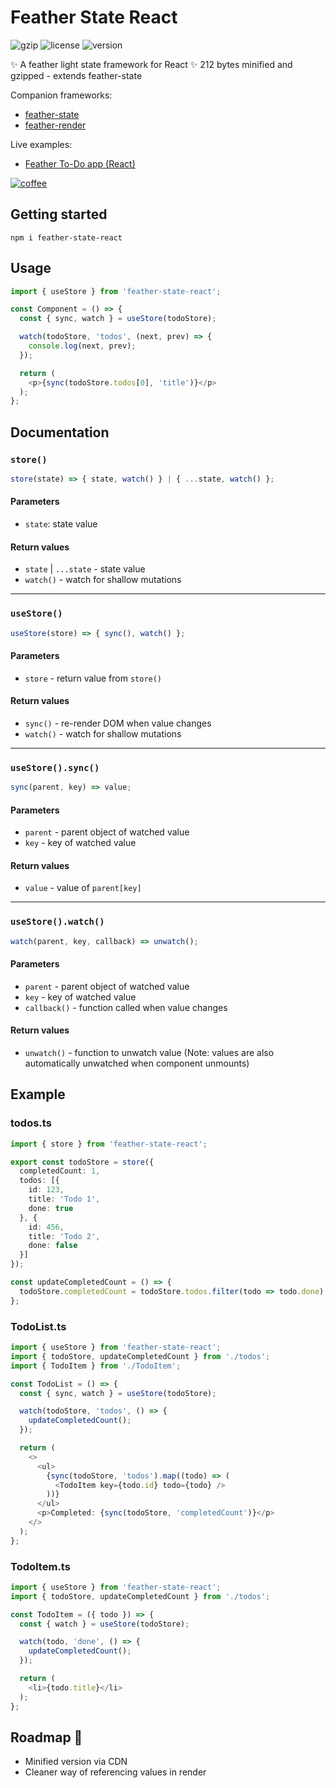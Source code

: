 # Feather State React
![gzip](https://img.shields.io/badge/gzip-212_bytes-green)
![license](https://img.shields.io/badge/license-ISC-blue)
![version](https://img.shields.io/badge/npm-v1.0.5-blue)

✨ A feather light state framework for React ✨ 212 bytes minified and gzipped - extends feather-state

Companion frameworks:
- [feather-state](https://www.npmjs.com/package/feather-state)
- [feather-render](https://www.npmjs.com/package/feather-render)

Live examples:
- [Feather To-Do app (React)](https://codesandbox.io/p/devbox/feather-to-do-app-react-jqdg3z)

[![coffee](https://img.shields.io/badge/Buy_me_a_coffee%3F_❤️-634832)](https://www.paypal.com/paypalme/featherframework)

## Getting started
```
npm i feather-state-react
```

## Usage
```typescript
import { useStore } from 'feather-state-react';

const Component = () => {
  const { sync, watch } = useStore(todoStore);

  watch(todoStore, 'todos', (next, prev) => {
    console.log(next, prev);
  });

  return (
    <p>{sync(todoStore.todos[0], 'title')}</p>
  );
};
```

## Documentation
### `store()`
```typescript
store(state) => { state, watch() } | { ...state, watch() };
```
#### Parameters
- `state`: state value

#### Return values
- `state` | `...state` - state value
- `watch()` - watch for shallow mutations

---

### `useStore()`
```typescript
useStore(store) => { sync(), watch() };
```
#### Parameters
- `store` - return value from `store()`

#### Return values
- `sync()` - re-render DOM when value changes
- `watch()` - watch for shallow mutations

---

### `useStore().sync()`
```typescript
sync(parent, key) => value;
```
#### Parameters
- `parent` - parent object of watched value
- `key` - key of watched value

#### Return values
- `value` - value of `parent[key]`

---

### `useStore().watch()`
```typescript
watch(parent, key, callback) => unwatch();
```
#### Parameters
- `parent` - parent object of watched value
- `key` - key of watched value
- `callback()` - function called when value changes

#### Return values
- `unwatch()` - function to unwatch value (Note: values are also automatically unwatched when component unmounts)

## Example
### todos.ts
```typescript
import { store } from 'feather-state-react';

export const todoStore = store({
  completedCount: 1,
  todos: [{
    id: 123,
    title: 'Todo 1',
    done: true
  }, {
    id: 456,
    title: 'Todo 2',
    done: false
  }]
});

const updateCompletedCount = () => {
  todoStore.completedCount = todoStore.todos.filter(todo => todo.done).length;
};
```

### TodoList.ts
```typescript
import { useStore } from 'feather-state-react';
import { todoStore, updateCompletedCount } from './todos';
import { TodoItem } from './TodoItem';

const TodoList = () => {
  const { sync, watch } = useStore(todoStore);

  watch(todoStore, 'todos', () => {
    updateCompletedCount();
  });

  return (
    <>
      <ul>
        {sync(todoStore, 'todos').map((todo) => (
          <TodoItem key={todo.id} todo={todo} />
        ))}
      </ul>
      <p>Completed: {sync(todoStore, 'completedCount')}</p>
    </>
  );
};
```

### TodoItem.ts
```typescript
import { useStore } from 'feather-state-react';
import { todoStore, updateCompletedCount } from './todos';

const TodoItem = ({ todo }) => {
  const { watch } = useStore(todoStore);

  watch(todo, 'done', () => {
    updateCompletedCount();
  });

  return (
    <li>{todo.title}</li>
  );
};
```

## Roadmap 🚀
- Minified version via CDN
- Cleaner way of referencing values in render
